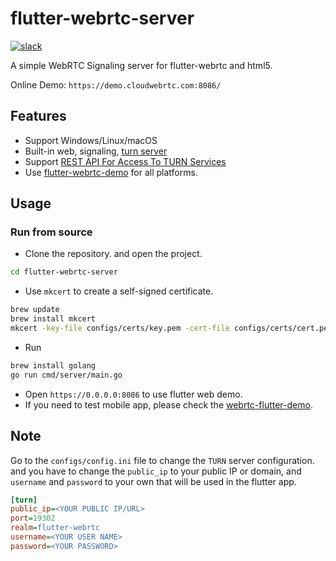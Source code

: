 # flutter-webrtc-server

 [![slack](https://img.shields.io/badge/join-us%20on%20slack-gray.svg?longCache=true&logo=slack&colorB=brightgreen)](https://join.slack.com/t/flutterwebrtc/shared_invite/zt-q83o7y1s-FExGLWEvtkPKM8ku_F8cEQ)

A simple WebRTC Signaling server for flutter-webrtc and html5.

Online Demo: `https://demo.cloudwebrtc.com:8086/`

## Features

- Support Windows/Linux/macOS
- Built-in web, signaling, [turn server](https://github.com/pion/turn/tree/master/examples/turn-server)
- Support [REST API For Access To TURN Services](https://tools.ietf.org/html/draft-uberti-behave-turn-rest-00)
- Use [flutter-webrtc-demo](https://github.com/cloudwebrtc/flutter-webrtc-demo) for all platforms.

## Usage

### Run from source

- Clone the repository. and open the project.

```bash
cd flutter-webrtc-server
```

- Use `mkcert` to create a self-signed certificate.

```bash
brew update
brew install mkcert
mkcert -key-file configs/certs/key.pem -cert-file configs/certs/cert.pem  localhost 127.0.0.1 ::1 0.0.0.0
```

- Run

```bash
brew install golang
go run cmd/server/main.go
```

- Open `https://0.0.0.0:8086` to use flutter web demo.
- If you need to test mobile app, please check the [webrtc-flutter-demo](https://github.com/cloudwebrtc/flutter-webrtc-demo).

## Note

Go to the `configs/config.ini` file to change the `TURN` server configuration. and you have to change the `public_ip` to your public IP or domain, and `username` and `password` to your own that will be used in the flutter app.

```ini
[turn]
public_ip=<YOUR PUBLIC IP/URL>
port=19302
realm=flutter-webrtc
username=<YOUR USER NAME>
password=<YOUR PASSWORD>
```
